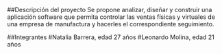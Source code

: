 ##Descripción del proyecto
Se propone analizar, diseñar y construir una aplicación software que permita controlar las ventas físicas y virtuales de una empresa de manufactura 
y hacerles el correspondiente seguimiento.

##Integrantes
#Natalia Barrera, edad 27 años
#Leonardo Molina, edad 21 años
